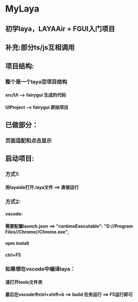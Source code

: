 # MyLaya
## 初学laya，LAYAAir + FGUI入门项目
## 补充:部分ts/js互相调用

## 项目结构:
### 整个是一个laya空项目结构
#### src/UI      --> fairygui 生成的代码
#### UIProject   --> fairygui 原始项目

## 已做部分：
### 页面适配和点击显示

## 启动项目:
### 方式1:
#### 用layaide打开.laya文件 ==> 直接运行
### 方式2:
#### vscode:
#### 需要配置launch.json ==> "runtimeExecutable": "D://Program Files//Chrome//Chrome.exe",
#### npm install
#### ctrl+F5


### 如果想在vscode中编译laya：
#### 请打开tools文件夹
#### 最后在vscode中ctrl+shift+b ==> build 任务运行 ==> F5运行即可